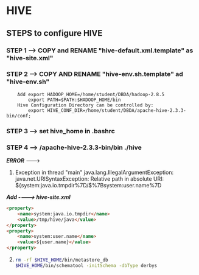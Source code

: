 # HIVE

## STEPS to configure HIVE


### STEP 1 --> COPY and RENAME "hive-default.xml.template" as "hive-site.xml"


### STEP 2 --> COPY AND RENAME "hive-env.sh.template" ad "hive-env.sh"
		Add export HADOOP_HOME=/home/student/DBDA/hadoop-2.8.5
			export PATH=$PATH:$HADOOP_HOME/bin
		Hive Configuration Directory can be controlled by:
			export HIVE_CONF_DIR=/home/student/DBDA/apache-hive-2.3.3-bin/conf;

### STEP 3 --> set hive_home in .bashrc



### STEP 4 --> /apache-hive-2.3.3-bin/bin ./hive



***ERROR*** ---> 

1. Exception in thread "main" java.lang.IllegalArgumentException: java.net.URISyntaxException: Relative path in absolute URI: ${system:java.io.tmpdir%7D/$%7Bsystem:user.name%7D


***Add ----> hive-site.xml***<br>
```markdown
<property>
	<name>system:java.io.tmpdir</name>
    <value>/tmp/hive/java</value>
</property>
<property>
	<name>system:user.name</name>
    <value>${user.name}</value>
</property>
```
2. 
	```bash
	rm -rf $HIVE_HOME/bin/metastore_db
	$HIVE_HOME/bin/schematool -initSchema -dbType derbys
	```

